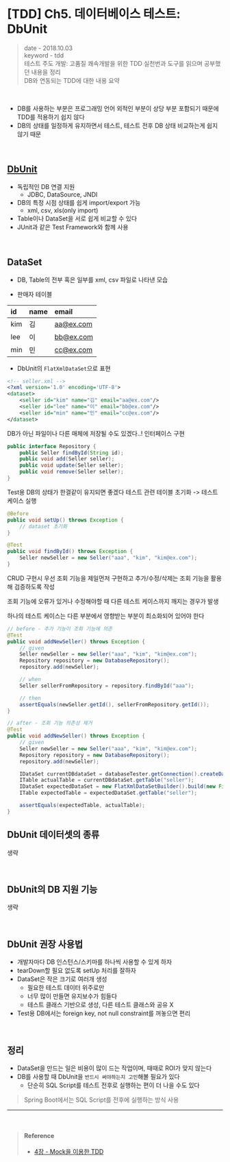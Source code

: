 # [TDD] Ch5. 데이터베이스 테스트: DbUnit
> date - 2018.10.03  
> keyword - tdd  
> 테스트 주도 개발: 고품질 쾌속개발을 위한 TDD 실천번과 도구를 읽으며 공부했던 내용을 정리  
> DB와 연동되는 TDD에 대한 내용 요약  

<br>

* DB를 사용하는 부분은 프로그래밍 언어 외적인 부분이 상당 부분 포함되기 때문에 TDD를 적용하기 쉽지 않다
* DB의 상태를 일정하게 유지하면서 테스트, 테스트 전후 DB 상태 비교하는게 쉽지 않기 때문

<br>

## [DbUnit](http://www.dbunit.org/)
* 독립적인 DB 연결 지원
  * JDBC, DataSource, JNDI
* DB의 특정 시점 상태를 쉽게 import/export  가능
  * xml, csv, xls(only import)
* Table이나 DataSet을 서로 쉽게 비교할 수 있다
* JUnit과 같은 Test Framework와 함께 사용

<br>

## DataSet
* DB, Table의 전부 혹은 일부를 xml, csv 파일로 나타낸 모습

* 판매자 테이블

| id | name | email |
|:--|:--|:--|
| kim | 김 | aa@ex.com |
| lee | 이 | bb@ex.com |
| min | 민 | cc@ex.com |

* DbUnit의 `FlatXmlDataSet`으로 표현
```xml
<!-- seller.xml -->
<?xml version='1.0' encoding='UTF-8'>
<dataset>
    <seller id="kim" name="김" email="aa@ex.com"/>
    <seller id="lee" name="이" email="bb@ex.com"/>
    <seller id="min" name="민" email="cc@ex.com"/>
</dataset>
```

DB가 아닌 파일이나 다른 매체에 저장될 수도 있겠다..!
인터페이스 구현
```java
public interface Repository {
    public Seller findById(String id);
    public void add(Seller seller);
    public void update(Seller seller);
    public void remove(Seller seller);
}
```

Test용 DB의 상태가 한결같이 유지되면 좋겠다
    테스트 관련 테이블 초기화 -> 테스트 케이스 실행

```java
@Before
public void setUp() throws Exception {
    // dataset 초기화
}

@Test
public void findById() throws Exception {
    Seller newSeller = new Seller("aaa", "kim", "kim@ex.com");
}
```

CRUD 구현시
우선 조회 기능을 제일먼저 구현하고
추가/수정/삭제는 조회 기능을 활용해 검증하도록 작성

조회 기능에 오류가 있거나 수정해야할 때 다른 테스트 케이스까지 깨지는 경우가 발생

하나의 테스트 케이스는 다른 부분에서 영향받는 부분이 최소화되어 있어야 한다

```java
// before - 추가 기능이 조회 기능에 의존
@Test
public void addNewSeller() throws Exception {
    // given
    Seller newSeller = new Seller("aaa", "kim", "kim@ex.com");
    Repository repository = new DatabaseRepository();
    repository.add(newSeller);

    // when
    Seller sellerFromRepository = repository.findById("aaa");

    // then
    assertEquals(newSeller.getId(), sellerFromRepository.getId());
}

// after - 조회 기능 의존성 제거
@Test
public void addNewSeller() throws Exception {
    // given
    Seller newSeller = new Seller("aaa", "kim", "kim@ex.com");
    Repository repository = new DatabaseRepository();
    repository.add(newSeller);

    IDataSet currentDBdataSet = databaseTester.getConnection().createDataSet();
    ITable actualTable = currentDBdataSet.getTable("seller");
    IDataSet expectedDataSet = new FlatXmlDataSetBuilder().build(new File("expected_seller.xml"));
    ITable expectedTable = expectedDataSet.getTable("seller");

    assertEquals(expectedTable, actualTable);
}
```

## DbUnit 데이터셋의 종류
생략

<br>

## DbUnit의 DB 지원 기능
생략

<br>

## DbUnit 권장 사용법
* 개발자마다 DB 인스턴스/스키마를 하나씩 사용할 수 있게 하자
* tearDown할 필요 없도록 setUp 처리를 잘하자
* DataSet은 작은 크기로 여러개 생성
  * 필요한 테스트 데이터 위주로만
  * 너무 많이 만들면 유지보수가 힘들다
  * 테스트 클래스 기반으로 생성, 다른 테스트 클래스와 공유 X
* Test용 DB에서는 foreign key, not null constraint를 꺼놓으면 편리

<br>

## 정리
* DataSet을 만드는 일은 비용이 많이 드는 작업이며, 때때로 ROI가 맞지 않는다
* DB를 사용할 때 DbUnit을 `반드시 써야하는지 고민`해볼 필요가 있다
  * 단순히 SQL Script를 테스트 전후로 실행하는 편이 더 나을 수도 있다

> Spring Boot에서는 SQL Script를 전후에 실행하는 방식 사용

---

<br>

> #### Reference
> * [4장 - Mock을 이용한 TDD](https://repo.yona.io/doortts/blog/issue/5)
